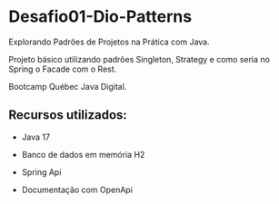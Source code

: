 # Desafio01-Dio-Patterns
  Explorando Padrões de Projetos na Prática com Java.

  Projeto básico utilizando padrões Singleton, Strategy e como seria no Spring o Facade com o Rest.
 
  Bootcamp Québec Java Digital.
 
  <h2>Recursos utilizados:</h2>
 
  * Java 17
 
  * Banco de dados em memória H2

  * Spring Api

  * Documentação com OpenApi 

